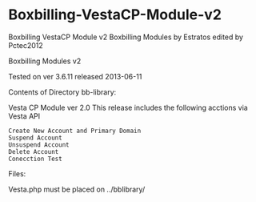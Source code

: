 # Boxbilling-VestaCP-Module-v2
Boxbilling VestaCP Module v2
Boxbilling Modules by Estratos edited by Pctec2012

Boxbilling Modules v2

Tested on ver 3.6.11 released 2013-06-11

Contents of Directory bb-library:

Vesta CP Module ver 2.0 This release includes the following acctions via Vesta API

    Create New Account and Primary Domain
    Suspend Account
    Unsuspend Account
    Delete Account
    Conecction Test

Files:

Vesta.php must be placed on ../bblibrary/
